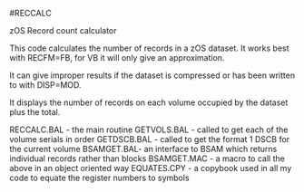 #RECCALC

zOS  Record count calculator


This code calculates the number of records in a zOS dataset. It works best with RECFM=FB, for VB it will only give an approximation. 

It can give improper results if the dataset is compressed or has been written to with DISP=MOD.

It displays the number of records on each volume occupied by the dataset plus the total.

RECCALC.BAL - the main routine
GETVOLS.BAL - called to get each of the volume serials in order
GETDSCB.BAL - called to get the format 1 DSCB for the current volume
BSAMGET.BAL- an interface to BSAM which returns individual records rather than blocks
BSAMGET.MAC - a macro to call the above in an object oriented way
EQUATES.CPY - a copybook used in all my code to equate the register numbers to symbols
